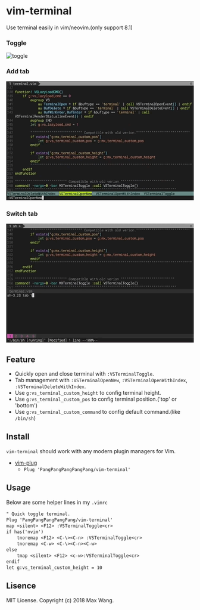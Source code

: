 # vim-terminal
Use terminal easily in vim/neovim.(only support 8.1)

### Toggle
![toggle](img/toggle.gif?raw=true)

### Add tab
![add](img/tab.gif?raw=true)

### Switch tab
![change](img/change_tab.gif?raw=true)

## Feature
* Quickly open and close terminal with `:VSTerminalToggle`.
* Tab management with `:VSTerminalOpenNew`, `:VSTerminalOpenWithIndex`, `:VSTerminalDeleteWithIndex`.
* Use `g:vs_terminal_custom_height` to config terminal height.
* Use `g:vs_terminal_custom_pos` to config terminal position.('top' or 'bottom')
* Use `g:vs_terminal_custom_command` to config default command.(like `/bin/sh`)


## Install
`vim-terminal` should work with any modern plugin managers for Vim.
* [vim-plug](https://github.com/junegunn/vim-plug)
  * `Plug 'PangPangPangPangPang/vim-terminal'`
  
## Usage
Below are some helper lines in my `.vimrc`

```vim
" Quick toggle terminal.
Plug 'PangPangPangPangPang/vim-terminal'
map <silent> <F12> :VSTerminalToggle<cr>
if has('nvim')
    tnoremap <F12> <C-\><C-n> :VSTerminalToggle<cr>
    tnoremap <C-w> <C-\><C-n><C-w>
else
    tmap <silent> <F12> <c-w>:VSTerminalToggle<cr>
endif
let g:vs_terminal_custom_height = 10
```

## Lisence
MIT License. Copyright (c) 2018 Max Wang.
